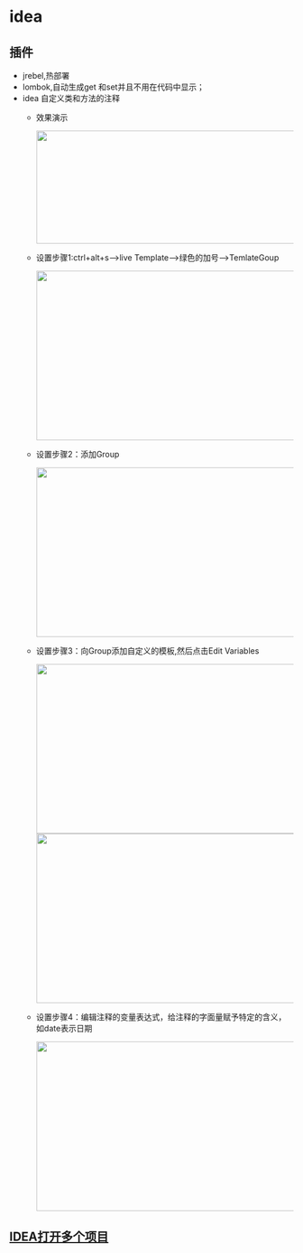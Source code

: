 # idea

## 插件

* jrebel,热部署
* lombok,自动生成get 和set并且不用在代码中显示；
* idea 自定义类和方法的注释
  * 效果演示

    <img src="show1.gif"  height="200" width="495">

  * 设置步骤1:ctrl+alt+s-->live Template-->绿色的加号-->TemlateGoup
  
    <img src="show2.png"  height="300" width="495">

  * 设置步骤2：添加Group
    
     <img src="show3.gif"  height="300" width="495">

  * 设置步骤3：向Group添加自定义的模板,然后点击Edit Variables

    <img src="show4.gif"  height="300" width="495">
    <img src="show5.png"  height="300" width="495">

  * 设置步骤4：编辑注释的变量表达式，给注释的字面量赋予特定的含义，如date表示日期

    <img src="show6.gif"  height="300" width="495">

## [IDEA打开多个项目](ideaOpenpro.md)